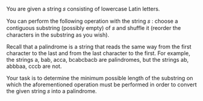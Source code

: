 You are given a string 𝑠
 consisting of lowercase Latin letters.

You can perform the following operation with the string 𝑠
: choose a contiguous substring (possibly empty) of 𝑠
 and shuffle it (reorder the characters in the substring as you wish).

Recall that a palindrome is a string that reads the same way from the first character to the last and from the last character to the first. For example, the strings a, bab, acca, bcabcbacb are palindromes, but the strings ab, abbbaa, cccb are not.

Your task is to determine the minimum possible length of the substring on which the aforementioned operation must be performed in order to convert the given string 𝑠
 into a palindrome.

